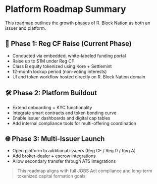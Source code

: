 # Platform Roadmap Summary

This roadmap outlines the growth phases of R. Block Nation as both an issuer and platform.

## 🚀 Phase 1: Reg CF Raise (Current Phase)

- Conducted via embedded, white-labeled funding portal
- Raise up to $1M under Reg CF
- Class B equity tokenized using Kore + Settlemint
- 12-month lockup period (non-voting interests)
- UI and token workflow hosted directly on R. Block Nation domain

## 🛠 Phase 2: Platform Buildout

- Extend onboarding + KYC functionality
- Integrate smart contracts and token bonding curve
- Enable issuer dashboards and digital cap tables
- Add internal compliance tools for multi-offering coordination

## 🌐 Phase 3: Multi-Issuer Launch

- Open platform to additional issuers (Reg CF / Reg D / Reg A)
- Add broker-dealer + escrow integrations
- Allow secondary transfer through ATS integrations

> This roadmap aligns with full JOBS Act compliance and long-term tokenized capital formation goals.

